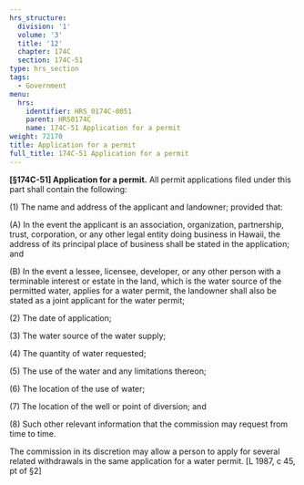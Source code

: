 ```yaml
---
hrs_structure:
  division: '1'
  volume: '3'
  title: '12'
  chapter: 174C
  section: 174C-51
type: hrs_section
tags:
  - Government
menu:
  hrs:
    identifier: HRS_0174C-0051
    parent: HRS0174C
    name: 174C-51 Application for a permit
weight: 72170
title: Application for a permit
full_title: 174C-51 Application for a permit
---
```

**[§174C-51] Application for a permit.** All permit applications filed under this part shall contain the following:

(1) The name and address of the applicant and landowner; provided that:

(A) In the event the applicant is an association, organization, partnership, trust, corporation, or any other legal entity doing business in Hawaii, the address of its principal place of business shall be stated in the application; and

(B) In the event a lessee, licensee, developer, or any other person with a terminable interest or estate in the land, which is the water source of the permitted water, applies for a water permit, the landowner shall also be stated as a joint applicant for the water permit;

(2) The date of application;

(3) The water source of the water supply;

(4) The quantity of water requested;

(5) The use of the water and any limitations thereon;

(6) The location of the use of water;

(7) The location of the well or point of diversion; and

(8) Such other relevant information that the commission may request from time to time.

The commission in its discretion may allow a person to apply for several related withdrawals in the same application for a water permit. [L 1987, c 45, pt of §2]